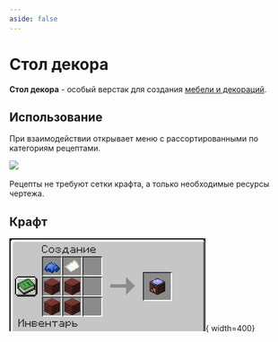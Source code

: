 ```yaml
---
aside: false
---
```


# Стол декора

<ItemCard>
<Card style="overflow: hidden;" class="m-0">
    <template #header>
        <Image alt="user header" src="/assets/bestiary/block/decor_table.png" width="40%"/>
    </template>
    <template #title>Стол декора</template>
    <template #content>
      <Divider />
      <h3>Получение:</h3>
      <ul>
      <li>Крафт</li>
      </ul>
      <Divider />
      <p>Текстура: bykkake747</p>
    </template>
</Card>
</ItemCard>

**Стол декора** - особый верстак для создания [мебели и декораций](../../gameplay/unique/decor.md).

## Использование

При взаимодействии открывает меню с рассортированными по категориям рецептами.

<Image src="/assets/bestiary/items/decor_table_menu.png" width="600" preview />

Рецепты не требуют сетки крафта, а только необходимые ресурсы чертежа.

## Крафт

![Крафт стола декора](/assets/bestiary/crafts/decor_table_craft.png){ width=400}